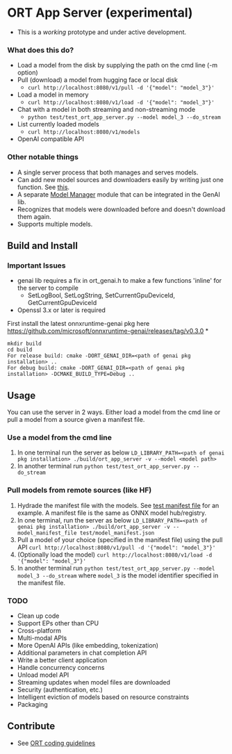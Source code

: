 # ORT App Server (experimental)
* This is a _working_ prototype and under active development.

### What does this do?
   * Load a model from the disk by supplying the path on the cmd line (-m option)
   * Pull (download) a model from hugging face or local disk
      * ```curl http://localhost:8080/v1/pull -d '{"model": "model_3"}'```
   * Load a model in memory
      * ```curl http://localhost:8080/v1/load -d '{"model": "model_3"}'```
   * Chat with a model in both streaming and non-streaming mode
      * ```python test/test_ort_app_server.py --model model_3 --do_stream```
   * List currently loaded models
      * ```curl http://localhost:8080/v1/models```
   * OpenAI compatible API

### Other notable things
   * A single server process that both manages and serves models.
   * Can add new model sources and downloaders easily by writing just one function. See [this](src/model_downloader.h).
   * A separate [Model Manager](src/model_manager.h) module that can be integrated in the GenAI lib.
   * Recognizes that models were downloaded before and doesn't download them again.
   * Supports multiple models.

## Build and Install
### Important Issues
   * genai lib requires a fix in ort_genai.h to make a few functions 'inline' for the server to compile
      * SetLogBool, SetLogString, SetCurrentGpuDeviceId, GetCurrentGpuDeviceId
   * Openssl 3.x or later is required

First install the latest onnxruntime-genai pkg here https://github.com/microsoft/onnxruntime-genai/releases/tag/v0.3.0
*
```
mkdir build
cd build
For release build: cmake -DORT_GENAI_DIR=<path of genai pkg installation> ..
For debug build: cmake -DORT_GENAI_DIR=<path of genai pkg installation> -DCMAKE_BUILD_TYPE=Debug ..
```

## Usage
You can use the server in 2 ways. Either load a model from the cmd line or pull a model from a source given a manifest file.

### Use a model from the cmd line
1. In one terminal run the server as below
```LD_LIBRARY_PATH=<path of genai pkg installation> ./build/ort_app_server -v --model <model path>```
2. In another terminal run ```python test/test_ort_app_server.py --do_stream```

### Pull models from remote sources (like HF)
1. Hydrade the manifest file with the models. See [test manifest file](test/model_manifest.json) for an example.
A manifest file is the same as ONNX model hub/registry.
1. In one terminal, run the server as below
```LD_LIBRARY_PATH=<path of genai pkg installation> ./build/ort_app_server -v --model_manifest_file test/model_manifest.json```
1. Pull a model of your choice (specified in the manifest file) using the pull API
```curl http://localhost:8080/v1/pull -d '{"model": "model_3"}'```
1. (Optionally load the model) ```curl http://localhost:8080/v1/load -d '{"model": "model_3"}'```
1. In another terminal run ```python test/test_ort_app_server.py --model model_3 --do_stream``` where ```model_3``` 
is the model identifier specified in the manifest file.

### TODO
   * Clean up code
   * Support EPs other than CPU
   * Cross-platform
   * Multi-modal APIs
   * More OpenAI APIs (like embedding, tokenization)
   * Additional parameters in chat completion API
   * Write a better client application
   * Handle concurrency concerns
   * Unload model API
   * Streaming updates when model files are downloaded
   * Security (authentication, etc.)
   * Intelligent eviction of models based on resource constraints
   * Packaging

## Contribute
   * See [ORT coding guidelines](https://github.com/microsoft/onnxruntime/blob/main/docs/Coding_Conventions_and_Standards.md)

